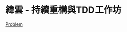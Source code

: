 # 緯雲 - 持續重構與TDD工作坊

[Problem](https://sites.google.com/site/tddproblems/all-problems-1/Console-interaction)